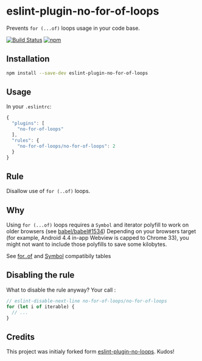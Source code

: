 # eslint-plugin-no-for-of-loops
Prevents `for (...of)` loops usage in your code base.

[![Build Status](https://travis-ci.org/dharFr/eslint-plugin-no-for-of-loops.svg?branch=master)](https://travis-ci.org/dharFr/eslint-plugin-no-for-of-loops)
[![npm](https://img.shields.io/npm/v/eslint-plugin-no-for-of-loops.svg)](https://www.npmjs.com/package/eslint-plugin-no-for-of-loops)


## Installation
``` sh
npm install --save-dev eslint-plugin-no-for-of-loops
```

## Usage
In your `.eslintrc`:

``` javascript
{
  "plugins": [
    "no-for-of-loops"
  ],
  "rules": {
    "no-for-of-loops/no-for-of-loops": 2
  }
}
```

## Rule
Disallow use of `for (..of)` loops.

## Why
Using  `for (...of)` loops requires a `Symbol` and iterator polyfill to work on older browsers (see [babel/babel#1534](https://github.com/babel/babel/issues/1534))
Depending on your browsers target (for example, Android 4.4 in-app Webview is capped to Chrome 33), you might not want to include those polyfills to save some kilobytes.

See [for..of](http://kangax.github.io/compat-table/es6/#test-for..of_loops) and [Symbol](http://kangax.github.io/compat-table/es6/#test-Symbol)  compatibily tables

## Disabling the rule
What to disable the rule anyway? Your call :

```javascript
// eslint-disable-next-line no-for-of-loops/no-for-of-loops
for (let i of iterable) {
  // ...
}
```

## Credits

This project was initialy forked form [eslint-plugin-no-loops](https://github.com/buildo/eslint-plugin-no-loops). Kudos!